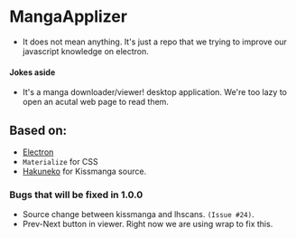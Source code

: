 # MangaApplizer
- It does not mean anything. It's just a repo that we trying to improve our javascript
knowledge on electron.

#### Jokes aside
- It's a manga downloader/viewer! desktop application. We're too lazy to open an acutal web page
to read them.


## Based on:
- [Electron](https://github.com/electron/electron)
- `Materialize` for CSS
- [Hakuneko](https://www.npmjs.com/package/hakuneko) for Kissmanga source.

### Bugs that will be fixed in 1.0.0

- Source change between kissmanga and lhscans. `(Issue #24)`.
- Prev-Next button in viewer. Right now we are using wrap to fix this.
